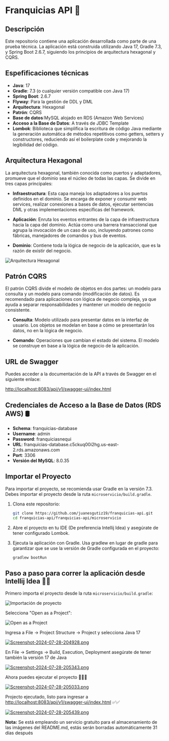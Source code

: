 # Franquicias API 🏬

## Descripción

Este repositorio contiene una aplicación desarrollada como parte de una prueba técnica. La aplicación está construida utilizando Java 17, Gradle 7.3, y Spring Boot 2.6.7, siguiendo los principios de arquitectura hexagonal y CQRS.

## Espefificaciones técnicas

- **Java**: 17
- **Gradle**: 7.3 (o cualquier versión compatible con Java 17)
- **Spring Boot**: 2.6.7
- **Flyway**: Para la gestión de DDL y DML
- **Arquitectura**: Hexagonal
- **Patrón**: CQRS
- **Base de datos**:MySQL alojado en RDS (Amazon Web Services)
- **Acceso a la Base de Datos**: A través de JDBC Template
- **Lombok**: Biblioteca que simplifica la escritura de código Java mediante la generación automática de métodos repetitivos como getters, setters y constructores, reduciendo así el boilerplate code y mejorando la legibilidad del código.

## Arquitectura Hexagonal

La arquitectura hexagonal, también conocida como puertos y adaptadores, promueve que el dominio sea el núcleo de todas las capas. Se divide en tres capas principales:

- **Infraestructura**: Esta capa maneja los adaptadores a los puertos definidos en el dominio. Se encarga de exponer y consumir web services, realizar conexiones a bases de datos, ejecutar sentencias DML y otras implementaciones específicas del framework.
  
- **Aplicación**: Enruta los eventos entrantes de la capa de infraestructura hacia la capa del dominio. Actúa como una barrera transaccional que agrupa la invocación de un caso de uso, incluyendo patrones como fábricas, manejadores de comandos y bus de eventos.
  
- **Dominio**: Contiene toda la lógica de negocio de la aplicación, que es la razón de existir del negocio.

![Arquitectura Hexagonal](https://i.postimg.cc/fT3H2kpF/hexagonal.png)


## Patrón CQRS

El patrón CQRS divide el modelo de objetos en dos partes: un modelo para consulta y un modelo para comando (modificación de datos). Es recomendado para aplicaciones con lógica de negocio compleja, ya que ayuda a separar responsabilidades y mantener un modelo de negocio consistente.

- **Consulta**: Modelo utilizado para presentar datos en la interfaz de usuario. Los objetos se modelan en base a cómo se presentarán los datos, no en la lógica de negocio.
  
- **Comando**: Operaciones que cambian el estado del sistema. El modelo se construye en base a la lógica de negocio de la aplicación.

## URL de Swagger

Puedes acceder a la documentación de la API a través de Swagger en el siguiente enlace:

[http://localhost:8083/api/v1/swagger-ui/index.html](http://localhost:8083/api/v1/swagger-ui/index.html)

## Credenciales de Acceso a la Base de Datos (RDS AWS) 🛢️

- **Schema**: franquicias-database
- **Username**: admin
- **Password**: franquiciasnequi
- **URL**: franquicias-database.c5ckuq00i2hg.us-east-2.rds.amazonaws.com
- **Port**: 3306
- **Versión del MySQL**: 8.0.35

## Importar el Proyecto

Para importar el proyecto, se recomienda usar Gradle en la versión 7.3. Debes importar el proyecto desde la ruta `microservicio/build.gradle`.

1. Clona este repositorio:

    ```bash
    git clone https://github.com/juanesgutiz19/franquicias-api.git
    cd franquicias-api/franquicias-api/microservicio
    ```

2. Abre el proyecto en tu IDE (De preferencia Intellij Idea) y asegúrate de tener configurado Lombok.

3. Ejecuta la aplicación con Gradle. Usa gradlew en lugar de gradle para garantizar que se use la versión de Gradle configurada en el proyecto:

    ```bash
    gradlew bootRun
    ```
## Paso a paso para correr la aplicación desde Intellij Idea 👨‍💻

Primero importa el proyecto desde la ruta `microservicio/build.gradle`:

![Importación de proyecto](https://i.postimg.cc/vT75kF74/Screenshot-2024-07-28-204812.png)

Selecciona "Open as a Project":

![Open as a Project](https://i.postimg.cc/28mQvymh/Screenshot-2024-07-28-204824.png)

Ingresa a File -> Project Structure -> Project y selecciona Java 17

[![Screenshot-2024-07-28-204928.png](https://i.postimg.cc/52KLZmzS/Screenshot-2024-07-28-204928.png)](https://postimg.cc/tsPs6W2s)

En File -> Settings -> Build, Execution, Deployment asegúrate de tener también la versión 17 de Java

[![Screenshot-2024-07-28-205343.png](https://i.postimg.cc/k5VK9tF3/Screenshot-2024-07-28-205343.png)](https://postimg.cc/JyLG502P)

Ahora puedes ejecutar el proyecto 🎉🎉🎉

[![Screenshot-2024-07-28-205033.png](https://i.postimg.cc/9QQy8kDf/Screenshot-2024-07-28-205033.png)](https://postimg.cc/Cz9ZdmHy)

Projecto ejecutado, listo para ingresar a [http://localhost:8083/api/v1/swagger-ui/index.html](http://localhost:8083/api/v1/swagger-ui/index.html) ✅✅

[![Screenshot-2024-07-28-205439.png](https://i.postimg.cc/s2tS2DwB/Screenshot-2024-07-28-205439.png)](https://postimg.cc/SXfjTq0q)

**Nota:** Se está empleando un servicio gratuito para el almacenamiento de las imágenes del README.md, estás serán borradas automáticamente 31 días después


